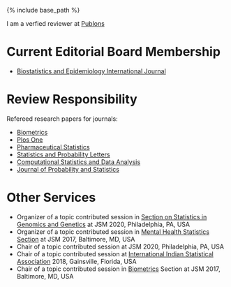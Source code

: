 ﻿---
layout: archive
title: ""
permalink: /responsibilities/
author_profile: true

---

{% include base_path %}

I am a verfied reviewer at [Publons](https://publons.com/researcher/1211118/shrabanti-chowdhury/)


Current Editorial Board Membership
======
* [Biostatistics and Epidemiology International Journal](http://ologyjournals.com/beij/editorialBoardMembers)
	
Review Responsibility
======
Refereed research papers for journals:
  * [Biometrics](https://onlinelibrary.wiley.com/journal/15410420) 
  * [Plos One](https://journals.plos.org/plosone/)
  * [Pharmaceutical Statistics](https://onlinelibrary.wiley.com/journal/15391612)
  * [Statistics and Probability Letters](https://www.journals.elsevier.com/statistics-and-probability-letters)
  * [Computational Statistics and Data Analysis](https://www.journals.elsevier.com/computational-statistics-and-data-analysis)
  * [Journal of Probability and Statistics](https://www.hindawi.com/journals/jps/)


Other Services
======
* Organizer of a topic contributed session in [Section on Statistics in Genomics and Genetics](https://community.amstat.org/sectiononstatisticsingenomicsandgenetics/home) at JSM 2020, Philadelphia, PA, USA
* Organizer of a topic contributed session in [Mental Health Statistics Section](https://ww2.amstat.org/meetings/jsm/2017/onlineprogram/ActivityDetails.cfm?SessionID=214208) at JSM 2017, Baltimore, MD, USA
* Chair of a topic contributed session at JSM 2020, Philadelphia, PA, USA
* Chair of a topic contributed session at [International Indian Statistical Association](http://iisa2018.biostat.ufl.edu/) 2018, Gainsville, Florida, USA
* Chair of a topic contributed session in [Biometrics](https://ww2.amstat.org/meetings/jsm/2017/onlineprogram/ActivityDetails.cfm?SessionID=214139) Section at JSM 2017, Baltimore, MD, USA


